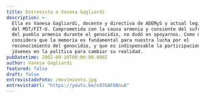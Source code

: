 ```yaml
---
title: Entrevista a Vanesa Gagliardi
description: >-
  Ella es Vanesa Gagliardi, docente y directiva de ADEMyS y actual legisladora
  del MST/FIT-U. Comprometida con la causa armenia y consiente del sufrimiento
  del pueblo armenio durante el genocidio, no dudó en apoyarnos. Como nosotros,
  considera que la memoria es fundamental para nuestra lucha por el
  reconocimiento del genocidio, y que es indispensable la participación de los
  jóvenes en la política para cambiar su realidad.
pubDatetime: 2002-09-10T00:00:00.000Z
author: Vanesa Gagliardi
featured: false
draft: false
entrevistadoFoto: /movimiento.jpg
entrevistaUrl: "https://youtu.be/n97GAF6BnuA"
---
```

